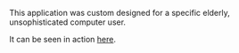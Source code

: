 This application was custom designed for a specific elderly, unsophisticated computer user. 

It can be seen in action [here](http://robertoloja.pythonanywhere.com/).
